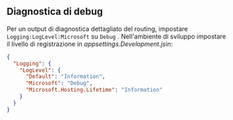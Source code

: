 ## <a name="debug-diagnostics"></a>Diagnostica di debug

Per un output di diagnostica dettagliato del routing, impostare `Logging:LogLevel:Microsoft` su `Debug` . Nell'ambiente di sviluppo impostare il livello di registrazione in *appsettings.Development.js*in:

```json
{
  "Logging": {
    "LogLevel": {
      "Default": "Information",
      "Microsoft": "Debug",
      "Microsoft.Hosting.Lifetime": "Information"
    }
  }
}
```
